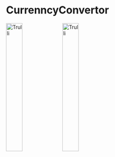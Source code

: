 # CurrenncyConvertor

<img src="https://user-images.githubusercontent.com/19229631/117092085-3e93ba80-ad2b-11eb-9b97-2bdf60c72d74.png" alt="Trulli" width="30%" height="auto">

<img src="https://user-images.githubusercontent.com/19229631/117092087-405d7e00-ad2b-11eb-9d99-accb0fddfc53.png" alt="Trulli" width="30%" height="auto">
